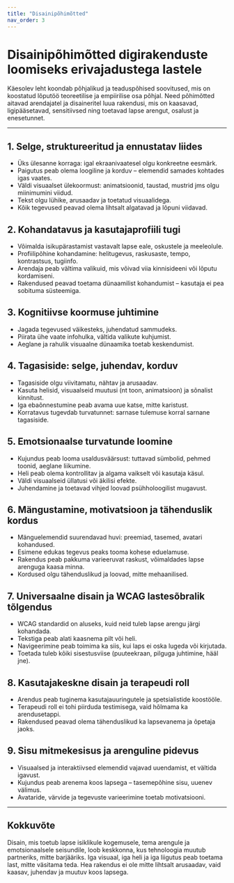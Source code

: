 ```yaml
---
title: "Disainipõhimõtted"
nav_order: 3
---
```


# Disainipõhimõtted digirakenduste loomiseks erivajadustega lastele

Käesolev leht koondab põhjalikud ja teaduspõhised soovitused, mis on koostatud lõputöö teoreetilise ja empiirilise osa põhjal. Need põhimõtted aitavad arendajatel ja disaineritel luua rakendusi, mis on kaasavad, ligipääsetavad, sensitiivsed ning toetavad lapse arengut, osalust ja enesetunnet.

---

## 1. Selge, struktureeritud ja ennustatav liides

- Üks ülesanne korraga: igal ekraanivaatesel olgu konkreetne eesmärk.
- Paigutus peab olema loogiline ja korduv – elemendid samades kohtades igas vaates.
- Väldi visuaalset ülekoormust: animatsioonid, taustad, mustrid jms olgu miinimumini viidud.
- Tekst olgu lühike, arusaadav ja toetatud visuaalidega.
- Kõik tegevused peavad olema lihtsalt algatavad ja lõpuni viidavad.

## 2. Kohandatavus ja kasutajaprofiili tugi

- Võimalda isikupärastamist vastavalt lapse eale, oskustele ja meeleolule.
- Profiilipõhine kohandamine: helitugevus, raskusaste, tempo, kontrastsus, tugiinfo.
- Arendaja peab vältima valikuid, mis võivad viia kinnisideeni või lõputu kordamiseni.
- Rakendused peavad toetama dünaamilist kohandumist – kasutaja ei pea sobituma süsteemiga.

## 3. Kognitiivse koormuse juhtimine

- Jagada tegevused väikesteks, juhendatud sammudeks.
- Piirata ühe vaate infohulka, vältida valikute kuhjumist.
- Aeglane ja rahulik visuaalne dünaamika toetab keskendumist.

## 4. Tagasiside: selge, juhendav, korduv

- Tagasiside olgu viivitamatu, nähtav ja arusaadav.
- Kasuta helisid, visuaalseid muutusi (nt toon, animatsioon) ja sõnalist kinnitust.
- Iga ebaõnnestumine peab avama uue katse, mitte karistust.
- Korratavus tugevdab turvatunnet: sarnase tulemuse korral sarnane tagasiside.

## 5. Emotsionaalse turvatunde loomine

- Kujundus peab looma usaldusväärsust: tuttavad sümbolid, pehmed toonid, aeglane liikumine.
- Heli peab olema kontrollitav ja algama vaikselt või kasutaja käsul.
- Väldi visuaalseid üllatusi või äkilisi efekte.
- Juhendamine ja toetavad vihjed loovad psühholoogilist mugavust.

## 6. Mängustamine, motivatsioon ja tähenduslik kordus

- Mänguelemendid suurendavad huvi: preemiad, tasemed, avatari kohandused.
- Esimene edukas tegevus peaks tooma kohese eduelamuse.
- Rakendus peab pakkuma varieeruvat raskust, võimaldades lapse arenguga kaasa minna.
- Kordused olgu tähenduslikud ja loovad, mitte mehaanilised.

## 7. Universaalne disain ja WCAG lastesõbralik tõlgendus

- WCAG standardid on aluseks, kuid neid tuleb lapse arengu järgi kohandada.
- Tekstiga peab alati kaasnema pilt või heli.
- Navigeerimine peab toimima ka siis, kui laps ei oska lugeda või kirjutada.
- Toetada tuleb kõiki sisestusviise (puuteekraan, pilguga juhtimine, hääl jne).

## 8. Kasutajakeskne disain ja terapeudi roll

- Arendus peab tuginema kasutajauuringutele ja spetsialistide koostööle.
- Terapeudi roll ei tohi piirduda testimisega, vaid hõlmama ka arendusetappi.
- Rakendused peavad olema tähenduslikud ka lapsevanema ja õpetaja jaoks.

## 9. Sisu mitmekesisus ja arenguline pidevus

- Visuaalsed ja interaktiivsed elemendid vajavad uuendamist, et vältida igavust.
- Kujundus peab arenema koos lapsega – tasemepõhine sisu, uuenev välimus.
- Avataride, värvide ja tegevuste varieerimine toetab motivatsiooni.

---

## Kokkuvõte

Disain, mis toetub lapse isiklikule kogemusele, tema arengule ja emotsionaalsele seisundile, loob keskkonna, kus tehnoloogia muutub partneriks, mitte barjääriks. Iga visuaal, iga heli ja iga liigutus peab toetama last, mitte väsitama teda. Hea rakendus ei ole mitte lihtsalt arusaadav, vaid kaasav, juhendav ja muutuv koos lapsega.
